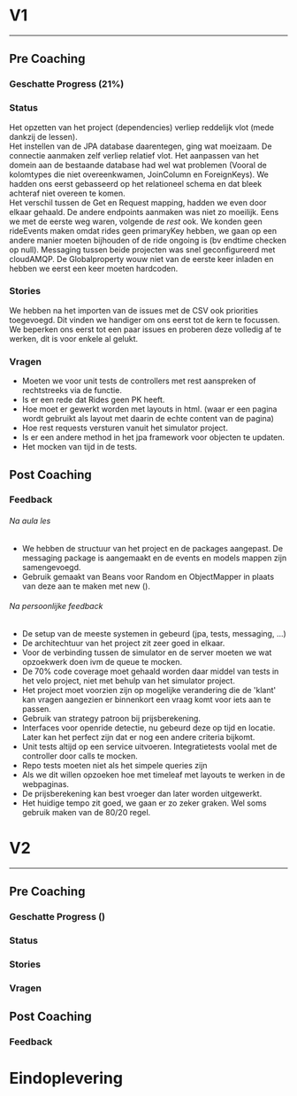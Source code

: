# V1

---
## Pre Coaching
### Geschatte Progress (21%)
### Status
Het opzetten van het project (dependencies) verliep reddelijk vlot (mede dankzij de lessen).  
Het instellen van de JPA database daarentegen, ging wat moeizaam. De connectie aanmaken zelf verliep relatief vlot. Het aanpassen van het domein aan de bestaande database had wel wat problemen (Vooral de kolomtypes die niet overeenkwamen, JoinColumn en ForeignKeys). We hadden ons eerst gebasseerd op het relationeel schema en dat bleek achteraf niet overeen te komen.  
Het verschil tussen de Get en Request mapping, hadden we even door elkaar gehaald. De andere endpoints aanmaken was niet zo moeilijk. Eens we met de eerste weg waren, volgende de *rest* ook. We konden geen rideEvents maken omdat rides geen primaryKey hebben, we gaan op een andere manier moeten bijhouden of de ride ongoing is (bv endtime checken op null).
Messaging tussen beide projecten was snel geconfigureerd met cloudAMQP. De Globalproperty wouw niet van de eerste keer inladen en hebben we eerst een keer moeten hardcoden.  
### Stories
We hebben na het importen van de issues met de CSV ook priorities toegevoegd. Dit vinden we handiger om ons eerst tot de kern te focussen.   
We beperken ons eerst tot een paar issues en proberen deze volledig af te werken, dit is voor enkele al gelukt.    
### Vragen
- Moeten we voor unit tests de controllers met rest aanspreken of rechtstreeks via de functie.
- Is er een rede dat Rides geen PK heeft.
- Hoe moet er gewerkt worden met layouts in html. (waar er een pagina wordt gebruikt als layout met daarin de echte content van de pagina)
- Hoe rest requests versturen vanuit het simulator project.
- Is er een andere method in het jpa framework voor objecten te updaten.
- Het mocken van tijd in de tests.
## Post Coaching
### Feedback
###### Na aula les
- We hebben de structuur van het project en de packages aangepast. De messaging package is aangemaakt en de events en models mappen zijn samengevoegd.
- Gebruik gemaakt van Beans voor Random en ObjectMapper in plaats van deze aan te maken met new ().
###### Na persoonlijke feedback
- De setup van de meeste systemen in gebeurd (jpa, tests, messaging, ...)
- De architechtuur van het project zit zeer goed in elkaar.
- Voor de verbinding tussen de simulator en de server moeten we wat opzoekwerk doen ivm de queue te mocken.
- De 70% code coverage moet gehaald worden daar middel van tests in het velo project, niet met behulp van het simulator project.
- Het project moet voorzien zijn op mogelijke verandering die de 'klant' kan vragen aangezien er binnenkort een vraag komt voor iets aan te passen.
- Gebruik van strategy patroon bij prijsberekening.
- Interfaces voor openride detectie, nu gebeurd deze op tijd en locatie. Later kan het perfect zijn dat er nog een andere criteria bijkomt.
- Unit tests altijd op een service uitvoeren. Integratietests voolal met de controller door calls te mocken.
- Repo tests moeten niet als het simpele queries zijn
- Als we dit willen opzoeken hoe met timeleaf met layouts te werken in de webpaginas.
- De prijsberekening kan best vroeger dan later worden uitgewerkt.
- Het huidige tempo zit goed, we gaan er zo zeker graken. Wel soms gebruik maken van de 80/20 regel.

# V2

---
## Pre Coaching
### Geschatte Progress ()
### Status
### Stories
### Vragen
## Post Coaching
### Feedback
# Eindoplevering

